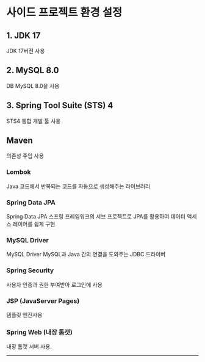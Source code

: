 # 사이드 프로젝트 환경 설정

## 1. JDK 17

JDK 17버전 사용

## 2. MySQL 8.0

DB MySQL 8.0을 사용

## 3. Spring Tool Suite (STS) 4

STS4 통합 개발 툴 사용

##  Maven 
의존성 주입 사용

### Lombok

Java 코드에서 반복되는 코드를 자동으로 생성해주는 라이브러리

### Spring Data JPA

Spring Data JPA 스프링 프레임워크의 서브 프로젝트로 JPA를 활용하여 데이터 액세스 레이어를 쉽게 구현  

### MySQL Driver

MySQL Driver MySQL과 Java 간의 연결을 도와주는 JDBC 드라이버

### Spring Security

사용자 인증과 권한 부여받아 로그인에 사용

### JSP (JavaServer Pages)

 템플릿 엔진사용

### Spring Web (내장 톰캣)

내장 톰캣 서버 사용.


---




